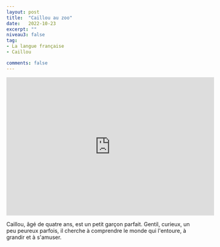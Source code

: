 ```yaml
---
layout: post
title:  "Caillou au zoo"
date:   2022-10-23
excerpt: ""
niveau3: false
tag:
- La langue française
- Caillou

comments: false
---
```

<center>
<img style="display: none;" src="/assets/img/thumbnails/caillou-23.jpg" alt="" width="1" height="1">
<iframe width="542px" height="361px" src="https://www.youtube.com/embed/_Fv2Njxo4Ms?rel=0&controls=1&showinfo=0&modestbranding=1&enablejsapi=1" allowfullscreen frameborder="0" ></iframe></center>

Caillou, âgé de quatre ans, est un petit garçon parfait. Gentil, curieux, un peu peureux parfois, il cherche à comprendre le monde qui l'entoure, à grandir et à s'amuser.

